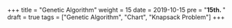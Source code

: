 +++
title = "Genetic Algorithm"
weight = 15
date = 2019-10-15
pre = "<b>15th. </b>"
draft = true
tags = ["Genetic Algorithm", "Chart", "Knapsack Problem"]
+++

